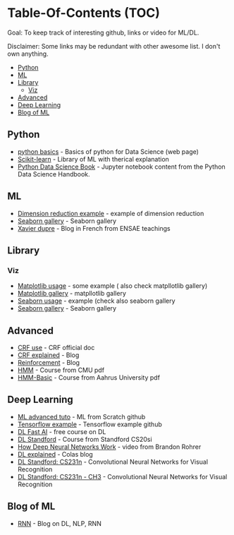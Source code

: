 # Table-Of-Contents (TOC)

Goal: To keep track of interesting github, links or video for ML/DL.

Disclaimer: Some links may be redundant with other awesome list. I don't own anything.


- [Python](#python) 
- [ML](#ml)
- [Library](#library)
  - [Viz](#viz)
- [Advanced](#advanced)
- [Deep Learning](#deep-learning)
- [Blog of ML](#blog-of-ml)


## Python
- [python basics](http://perso.telecom-paristech.fr/~gramfort/liesse_python/) - Basics of python for Data Science (web page)
- [Scikit-learn](http://scikit-learn.org/stable/index.html) - Library of ML with therical explanation
- [Python Data Science Book](http://www.datasciencecentral.com/profiles/blogs/book-python-data-science-handbook?utm_content=bufferd1115&utm_medium=social&utm_source=linkedin.com&utm_campaign=buffer) - Jupyter notebook content from the Python Data Science Handbook.

## ML
- [Dimension reduction example](https://www.kaggle.com/arthurtok/digit-recognizer/interactive-intro-to-dimensionality-reduction) - example of dimension reduction
- [Seaborn gallery](http://seaborn.pydata.org/examples/) - Seaborn gallery 
- [Xavier dupre](http://www.xavierdupre.fr/) - Blog in French from ENSAE teachings

## Library

### Viz
- [Matplotlib usage](http://www.labri.fr/perso/nrougier/teaching/matplotlib/matplotlib.html) - some example ( also check matpllotlib gallery)
- [Matplotlib gallery](https://matplotlib.org/gallery.html) - matpllotlib gallery 
- [Seaborn usage](https://gist.github.com/5agado/ee95008f25730d04bfd0eedd5c36f0ee) - example (check also seaborn gallery
- [Seaborn gallery](http://seaborn.pydata.org/examples/) - Seaborn gallery 

## Advanced
- [CRF use](http://www.chokkan.org/software/crfsuite/tutorial.html#id485365) - CRF official doc
- [CRF explained](http://blog.echen.me/2012/01/03/introduction-to-conditional-random-fields/) - Blog   
- [Reinforcement](http://yclin.me/adversarial_attack_RL) - Blog
- [HMM](http://www.cs.cmu.edu/~epxing/Class/10810-05/lecture3.pdf) - Course from CMU pdf
- [HMM-Basic](http://users-cs.au.dk/cstorm/courses/PRiB_f12/slides/hidden-markov-models-1.pdf) - Course from Aahrus University pdf


## Deep Learning
- [ML advanced tuto](https://github.com/eriklindernoren/ML-From-Scratch) - ML from Scratch github
- [Tensorflow example](https://github.com/nlintz/TensorFlow-Tutorials) - Tensorflow example github
- [DL Fast AI](http://www.fast.ai/) - free course on DL
- [DL Standford](http://web.stanford.edu/class/cs20si/index.html) - Course from Standford CS20si
- [ How Deep Neural Networks Work](https://www.youtube.com/watch?utm_source=linkedin.com&v=ILsA4nyG7I0&utm_content=buffer901f6&utm_medium=social&feature=youtu.be&utm_campaign=buffer&app=desktop) - video from Brandon Rohrer 
- [DL explained](http://colah.github.io/) - Colas blog
- [DL Standford: CS231n](http://cs231n.github.io/) - Convolutional Neural Networks for Visual Recognition
- [DL Standford: CS231n - CH3](http://cs231n.github.io/neural-networks-3/ ) -  Convolutional Neural Networks for Visual Recognition 



## Blog of ML
- [RNN](http://www.wildml.com/2015/09/recurrent-neural-networks-tutorial-part-1-introduction-to-rnns/) - Blog on DL, NLP, RNN

